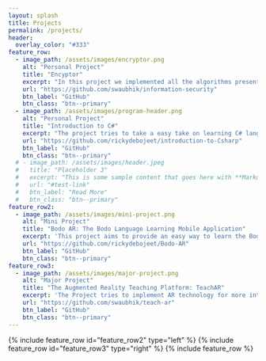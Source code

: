 ```yaml
---
layout: splash
title: Projects
permalink: /projects/
header:
  overlay_color: "#333"
feature_row:
  - image_path: /assets/images/encryptor.png
    alt: "Personal Project"
    title: "Encyptor"
    excerpt: "In this project we implemented all the algorithms present in Information security using HTML, CSS, and JavaScript."
    url: "https://github.com/swaubhik/information-security"
    btn_label: "GitHub"
    btn_class: "btn--primary"
  - image_path: /assets/images/program-header.png
    alt: "Personal Project"
    title: "Introduction to C#"
    excerpt: "The project tries to take a easy take on learning C# language from scratch. I developed the repository while taking C# course in my undergrad."
    url: "https://github.com/rickydebojeet/introduction-to-Csharp"
    btn_label: "GitHub"
    btn_class: "btn--primary"
  # - image_path: /assets/images/header.jpeg
  #   title: "Placeholder 3"
  #   excerpt: "This is some sample content that goes here with **Markdown** formatting."
  #   url: "#test-link"
  #   btn_label: "Read More"
  #   btn_class: "btn--primary"
feature_row2:
  - image_path: /assets/images/mini-project.png
    alt: "Mini Project"
    title: "Bodo AR: The Bodo Language Learning Mobile Application"
    excerpt: 'This project aims to provide an easy way to learn the Bodo language, one of the official languages of our country.'
    url: "https://github.com/rickydebojeet/Bodo-AR"
    btn_label: "GitHub"
    btn_class: "btn--primary"
feature_row3:
  - image_path: /assets/images/major-project.png
    alt: "Major Project"
    title: "The Augmented Reality Teaching Platform: TeachAR"
    excerpt: 'The Project tries to implement AR technology for more interactive and effective learning, thus making learning a more exciting activity.'
    url: "https://github.com/swaubhik/teach-ar"
    btn_label: "GitHub"
    btn_class: "btn--primary"
---
```


{% include feature_row id="feature_row2" type="left" %}
{% include feature_row id="feature_row3" type="right" %}
{% include feature_row %}


